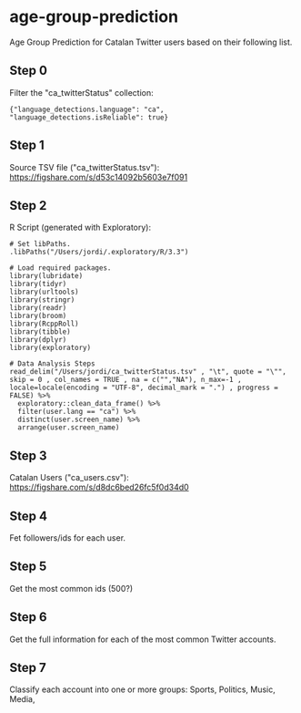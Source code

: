 # age-group-prediction
Age Group Prediction for Catalan Twitter users based on their following list.


## Step 0

Filter the "ca_twitterStatus" collection:

    {"language_detections.language": "ca", "language_detections.isReliable": true}


## Step 1

Source TSV file ("ca_twitterStatus.tsv"): https://figshare.com/s/d53c14092b5603e7f091


## Step 2

R Script (generated with Exploratory):

```
# Set libPaths.
.libPaths("/Users/jordi/.exploratory/R/3.3")

# Load required packages.
library(lubridate)
library(tidyr)
library(urltools)
library(stringr)
library(readr)
library(broom)
library(RcppRoll)
library(tibble)
library(dplyr)
library(exploratory)

# Data Analysis Steps
read_delim("/Users/jordi/ca_twitterStatus.tsv" , "\t", quote = "\"", skip = 0 , col_names = TRUE , na = c("","NA"), n_max=-1 , locale=locale(encoding = "UTF-8", decimal_mark = ".") , progress = FALSE) %>%
  exploratory::clean_data_frame() %>%
  filter(user.lang == "ca") %>%
  distinct(user.screen_name) %>%
  arrange(user.screen_name)
```

## Step 3

Catalan Users ("ca_users.csv"): https://figshare.com/s/d8dc6bed26fc5f0d34d0

## Step 4

Fet followers/ids for each user.

## Step 5

Get the most common ids (500?)

## Step 6

Get the full information for each of the most common Twitter accounts.

## Step 7

Classify each account into one or more groups: Sports, Politics, Music, Media, 

